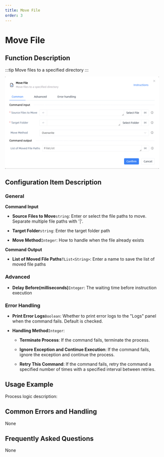 ```yaml
---
title: Move File
order: 3
---
```


# Move File

## Function Description

:::tip 
Move files to a specified directory
:::

![Move File](../../../assets/Move%20File_command.png)

## Configuration Item Description

### General

**Command Input**

- **Source Files to Move**`string`: Enter or select the file paths to move. Separate multiple file paths with '|'.

- **Target Folder**`string`: Enter the target folder path

- **Move Method**`Integer`: How to handle when the file already exists


**Command Output**

- **List of Moved File Paths**`TList<String>`: Enter a name to save the list of moved file paths

### Advanced

- **Delay Before(milliseconds)**`Integer`: The waiting time before instruction execution

### Error Handling

- **Print Error Logs**`Boolean`: Whether to print error logs to the "Logs" panel when the command fails. Default is checked. 

- **Handling Method**`Integer`:

    - **Terminate Process**: If the command fails, terminate the process.

    - **Ignore Exception and Continue Execution**: If the command fails, ignore the exception and continue the process.

    - **Retry This Command**: If the command fails, retry the command a specified number of times with a specified interval between retries.

## Usage Example

Process logic description:

## Common Errors and Handling

None

## Frequently Asked Questions

None

